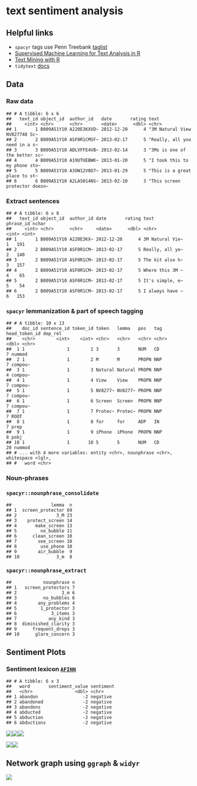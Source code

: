 text sentiment analysis
================

## Helpful links

-   `spacyr` tags use Penn Treebank
    [taglist](https://www.ling.upenn.edu/courses/Fall_2003/ling001/penn_treebank_pos.html)
-   [Supervised Machine Learning for Text Analysis in
    R](https://smltar.com/stemming.html#lemmatization)
-   [Text Mining with
    R](https://www.tidytextmining.com/nasa.html#networks-of-keywords)
-   `tidytext`
    [docs](https://juliasilge.github.io/tidytext/articles/tidytext.html)

## Data

### Raw data

    ## # A tibble: 6 x 6
    ##   text_id object_id  author_id   date       rating text                         
    ##     <int> <chr>      <chr>       <date>      <dbl> <chr>                        
    ## 1       1 B009A51Y10 A220E3KXVD~ 2012-12-20      4 "3M Natural View NV827748 Sc~
    ## 2       2 B009A51Y10 ASF0R1CMSF~ 2013-02-17      5 "Really, all you need in a s~
    ## 3       3 B009A51Y10 ADLVFFE4VB~ 2013-02-14      3 "3Ms is one of the better sc~
    ## 4       4 B009A51Y10 A19UTUEBWK~ 2013-01-20      5 "I took this to my phone sto~
    ## 5       5 B009A51Y10 A3OW12V8O7~ 2013-01-29      5 "This is a great place to st~
    ## 6       6 B009A51Y10 A2LAS014NS~ 2013-02-10      3 "This screen protector doesn~

### Extract sentences

    ## # A tibble: 6 x 8
    ##   text_id object_id  author_id date       rating text            phrase_id nchar
    ##     <int> <chr>      <chr>     <date>      <dbl> <chr>               <int> <int>
    ## 1       1 B009A51Y10 A220E3KX~ 2012-12-20      4 3M Natural Vie~         1   191
    ## 2       2 B009A51Y10 ASF0R1CM~ 2013-02-17      5 Really, all yo~         2   140
    ## 3       2 B009A51Y10 ASF0R1CM~ 2013-02-17      5 The kit also h~         3   157
    ## 4       2 B009A51Y10 ASF0R1CM~ 2013-02-17      5 Where this 3M ~         4    65
    ## 5       2 B009A51Y10 ASF0R1CM~ 2013-02-17      5 It's simple, e~         5    54
    ## 6       2 B009A51Y10 ASF0R1CM~ 2013-02-17      5 I always have ~         6   153

### `spacyr` lemmanization & part of speech tagging

    ## # A tibble: 10 x 13
    ##    doc_id sentence_id token_id token   lemma   pos   tag   head_token_id dep_rel
    ##    <chr>        <int>    <int> <chr>   <chr>   <chr> <chr>         <dbl> <chr>  
    ##  1 1                1        1 3       3       NUM   CD                7 nummod 
    ##  2 1                1        2 M       M       PROPN NNP               7 compou~
    ##  3 1                1        3 Natural Natural PROPN NNP               4 compou~
    ##  4 1                1        4 View    View    PROPN NNP               7 compou~
    ##  5 1                1        5 NV8277~ NV8277~ PROPN NNP               7 compou~
    ##  6 1                1        6 Screen  Screen  PROPN NNP               7 compou~
    ##  7 1                1        7 Protec~ Protec~ PROPN NNP               7 ROOT   
    ##  8 1                1        8 for     for     ADP   IN                7 prep   
    ##  9 1                1        9 iPhone  iPhone  PROPN NNP               8 pobj   
    ## 10 1                1       10 5       5       NUM   CD               20 nummod 
    ## # ... with 4 more variables: entity <chr>, nounphrase <chr>, whitespace <lgl>,
    ## #   word <chr>

### Noun-phrases

### `spacyr::nounphrase_consolidate`

    ##               lemma  n
    ## 1  screen_protector 69
    ## 2               3_M 23
    ## 3    protect_screen 14
    ## 4       make_screen 13
    ## 5         no_bubble 11
    ## 6      clean_screen 10
    ## 7        see_screen 10
    ## 8         use_phone 10
    ## 9        air_bubble  9
    ## 10              3_m  8

### `spacyr::nounphrase_extract`

    ##            nounphrase n
    ## 1   screen_protectors 7
    ## 2                 3_m 6
    ## 3          no_bubbles 6
    ## 4        any_problems 4
    ## 5         1_protector 3
    ## 6             3_items 3
    ## 7            any_kind 3
    ## 8  diminished_clarity 3
    ## 9      frequent_drops 3
    ## 10      glare_concern 3

## Sentiment Plots

### Sentiment lexicon [`AFINN`](http://corpustext.com/reference/sentiment_afinn.html)

    ## # A tibble: 6 x 3
    ##   word       sentiment_value sentiment
    ##   <chr>                <dbl> <chr>    
    ## 1 abandon                 -2 negative 
    ## 2 abandoned               -2 negative 
    ## 3 abandons                -2 negative 
    ## 4 abducted                -2 negative 
    ## 5 abduction               -2 negative 
    ## 6 abductions              -2 negative

![](text-analysis_files/figure-gfm/plot_work_rank-1.png)<!-- -->![](text-analysis_files/figure-gfm/plot_work_rank-2.png)<!-- -->![](text-analysis_files/figure-gfm/plot_work_rank-3.png)<!-- -->

![](text-analysis_files/figure-gfm/sentence_patterns-1.png)<!-- -->![](text-analysis_files/figure-gfm/sentence_patterns-2.png)<!-- -->

## Network graph using `ggraph` & `widyr`

![](text-analysis_files/figure-gfm/igraph_network_diagram-1.png)<!-- -->
